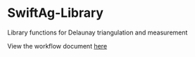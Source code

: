 # SwiftAg-Library
Library functions for Delaunay triangulation and measurement

View the workflow document [here](https://github.com/AgSwift-CS458-Project/SwiftAg-Library/blob/main/Workflow.md)

